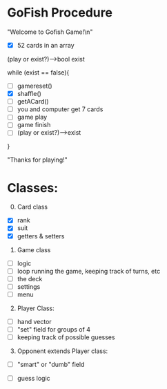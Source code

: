 # GoFish Procedure

"Welcome to Gofish Game!\n"

- [x] 52 cards in an array

(play or exist?)-->bool exist

while (exist == false){

- [ ] gamereset() 
- [x] shaffle()
- [ ] getACard()
- [ ] you and computer get 7 cards
- [ ] game play
- [ ] game finish
- [ ] (play or exist?)-->exist

}

"Thanks for playing!"


# Classes:
0. Card class
- [x] rank
- [x] suit
- [x] getters & setters

1. Game class
- [ ] logic
- [ ] loop running the game, keeping track of turns, etc
- [ ] the deck
- [ ] settings
- [ ] menu
       
2. Player Class:
- [ ] hand vector
- [ ] "set" field for groups of 4 
- [ ] keeping track of possible guesses
        
3. Opponent extends Player class:
- [ ] "smart" or "dumb" field
- [ ] guess logic
         
         
